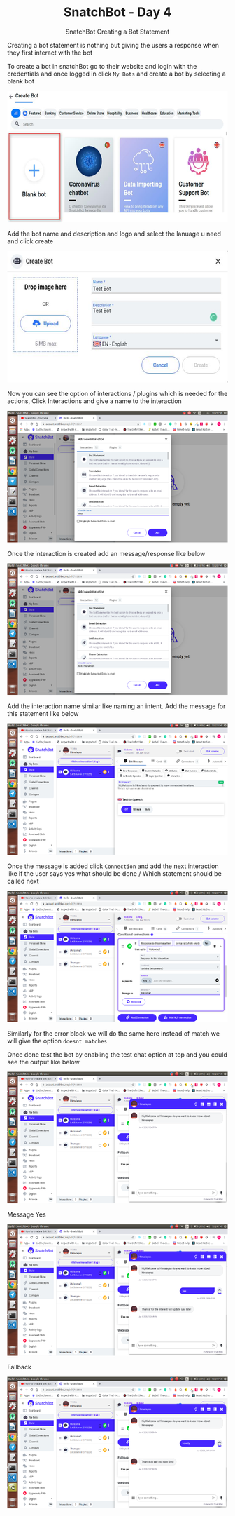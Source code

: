 <div align="center">
  <h1>SnatchBot - Day 4</h1>
  <p>SnatchBot Creating a Bot Statement</p>
</div>

Creating a bot statement is nothing but giving the users a response when they first interact with the bot

To create a bot in snatchBot go to their website and login with the credentials and once logged in click `My Bots` and create a bot by selecting a blank bot


<div align="center">
   <img src="../../assets/Day3/My Bots - SnatchBot.jpg" alt="snatchbot" height="300">
</div>

Add the bot name and description and logo and select the lanuage u need and click create

<div align="center">
   <img src="../../assets/Day3/createbot.jpg" alt="snatchbot" height="300">
</div>

Now you can see the option of interactions / plugins  which is needed for the actions, Click Interactions and give a name to the interaction

<div align="center">
   <img src="../../assets/Day3/intro.png" alt="snatchbot" height="300">
</div>

Once the interaction is created add an message/response like below

<div align="center">
   <img src="../../assets/Day4/botstatemnet.png" alt="snatchbot" height="300">
</div>

Add the interaction name similar like naming an intent. Add the message for this statement like below

<div align="center">
   <img src="../../assets/Day4/message.png" alt="snatchbot" height="300">
</div>

Once the message is added click `Connection` and add the next interaction like if the user says yes what should be done / Which statement should be called next

<div align="center">
   <img src="../../assets/Day4/moving to next.png" alt="snatchbot" height="300">
</div>

Similarly for the error block we will do the same here instead of match we will give the option `doesnt matches`

Once done test the bot by enabling the test chat option at top and you could see the output like below

<div align="center">
   <img src="../../assets/Day4/welcomemsg.png" alt="snatchbot" height="300">
</div>

Message Yes

<div align="center">
   <img src="../../assets/Day4/yes.png" alt="snatchbot" height="300">
</div>

Fallback

<div align="center">
   <img src="../../assets/Day4/fallback.png" alt="snatchbot" height="300">
</div>